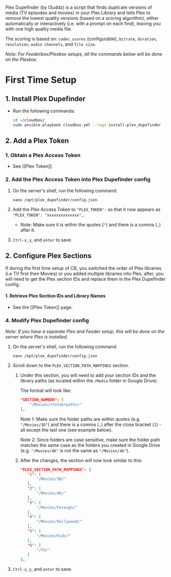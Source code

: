 Plex Dupefinder (by l3uddz) is a script that finds duplicate versions of media (TV episodes and movies) in your Plex Library and tells Plex to remove the lowest quality versions (based on a scoring algorithm), either automatically or interactively (i.e. with a prompt on each find), leaving you with one high quality media file. 

The scoring is based on: `codec_scores` (configurable), `bitrate`, `duration`, `resolution`, `audio channels`, and `file size`. 

_Note: For Feederbox/Plexbox setups, all the commands below will be done on the Plexbox._


# First Time Setup

## 1. Install Plex Dupefinder

- Run the following commands: 

  ```bash
  cd ~/cloudbox/
  sudo ansible-playbook cloudbox.yml --tags install-plex_dupefinder
  ```

## 2. Add a Plex Token

### 1. Obtain a Plex Access Token

 - See [[Plex Token]].

### 2. Add the Plex Access Token into Plex Dupefinder config


   1. On the server's shell, run the following command:

      ```
      nano /opt/plex_dupefinder/config.json
      ```

   1. Add the Plex Access Token to `"PLEX_TOKEN":` so that it now appears as `"PLEX_TOKEN": "xxxxxxxxxxxxxx",`.

      - Note: Make sure it is within the quotes (`"`) and there is a comma (`,`) after it.

   1. `Ctrl-x`, `y`, and `enter` to save.


## 2. Configure Plex Sections

If during the first time setup of CB, you switched the order of Plex libraries (i.e TV first then Movies) or you added multiple libraries into Plex, after, you will need to get the Plex section IDs and replace them in the Plex Dupefinder config.


#### 1. Retrieve Plex Section IDs and Library Names

 - See the [[Plex Token]] page.


### 4. Modify Plex Dupefinder config

_Note: If you have a separate Plex and Feeder setup, this will be done on the server where Plex is installed._

1. On the server's shell, run the following command:

    ```
    nano /opt/plex_dupefinder/config.json
    ```


1. Scroll down to the `PLEX_SECTION_PATH_MAPPINGS` section.

    1. Under this section, you will need to add your section IDs and the library paths (as located within the `/Media` folder in Google Drive). 

       The format will look like:

       ```json
       "SECTION_NUMBER": [
           "/Movies/<folderpath>/"
       ],
       ```

       Note 1: Make sure the folder paths are within quotes (e.g. `"/Movies/3D"`) and there is a comma (`,`) after the close bracket (`]`) - all except the last one (see example below).

       Note 2: Since folders are case sensitive, make sure the folder path matches the same case as the folders you created in Google Drive (e.g. `"/Movies/4K"` is not the same as `"/Movies/4k"`).

    1. After the changes, the section will now look similar to this:

       ```json
       "PLEX_SECTION_PATH_MAPPINGS": {
          "1": [
              "/Movies/3D/"
          ],
          "2": [
              "/Movies/4K/"
          ],
          "3": [
              "/Movies/Foreign/"
          ],
          "4": [
              "/Movies/Hollywood/"
          ],
          "5": [
              "/Movies/Kids/"
          ],
          "6": [
              "/TV/"
          ]
       },
       ```

1. `Ctrl-x`, `y`, and `enter` to save.
